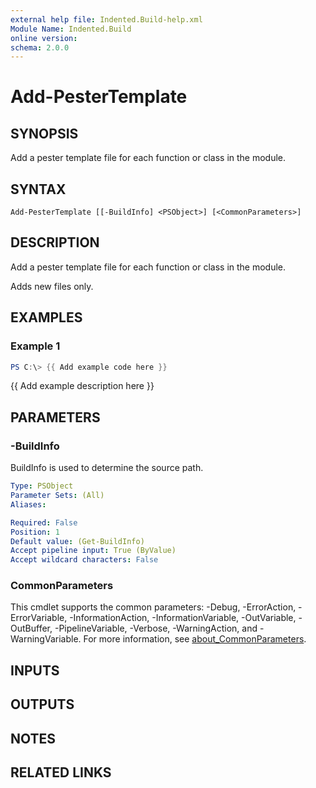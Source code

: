```yaml
---
external help file: Indented.Build-help.xml
Module Name: Indented.Build
online version:
schema: 2.0.0
---
```


# Add-PesterTemplate

## SYNOPSIS
Add a pester template file for each function or class in the module.

## SYNTAX

```
Add-PesterTemplate [[-BuildInfo] <PSObject>] [<CommonParameters>]
```

## DESCRIPTION
Add a pester template file for each function or class in the module.

Adds new files only.

## EXAMPLES

### Example 1
```powershell
PS C:\> {{ Add example code here }}
```

{{ Add example description here }}

## PARAMETERS

### -BuildInfo
BuildInfo is used to determine the source path.

```yaml
Type: PSObject
Parameter Sets: (All)
Aliases:

Required: False
Position: 1
Default value: (Get-BuildInfo)
Accept pipeline input: True (ByValue)
Accept wildcard characters: False
```

### CommonParameters
This cmdlet supports the common parameters: -Debug, -ErrorAction, -ErrorVariable, -InformationAction, -InformationVariable, -OutVariable, -OutBuffer, -PipelineVariable, -Verbose, -WarningAction, and -WarningVariable. For more information, see [about_CommonParameters](http://go.microsoft.com/fwlink/?LinkID=113216).

## INPUTS

## OUTPUTS

## NOTES

## RELATED LINKS
